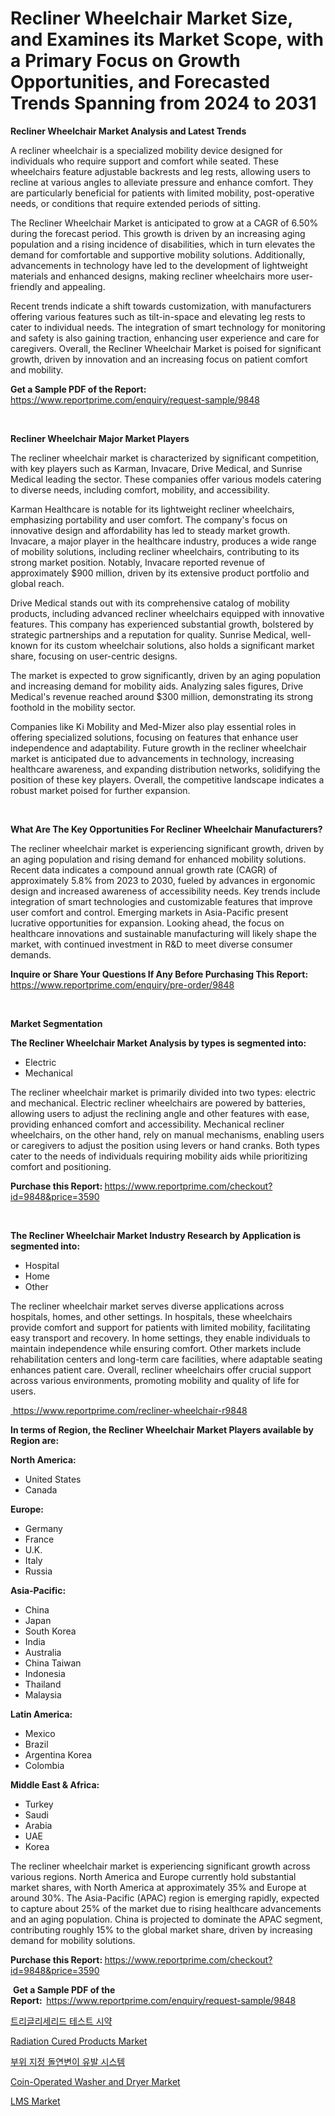 <p><h1>Recliner Wheelchair Market Size, and Examines its Market Scope, with a Primary Focus on Growth Opportunities, and Forecasted Trends Spanning from 2024 to 2031</h1></p><p><strong>Recliner Wheelchair Market Analysis and Latest Trends</strong></p>
<p><p>A recliner wheelchair is a specialized mobility device designed for individuals who require support and comfort while seated. These wheelchairs feature adjustable backrests and leg rests, allowing users to recline at various angles to alleviate pressure and enhance comfort. They are particularly beneficial for patients with limited mobility, post-operative needs, or conditions that require extended periods of sitting.</p><p>The Recliner Wheelchair Market is anticipated to grow at a CAGR of 6.50% during the forecast period. This growth is driven by an increasing aging population and a rising incidence of disabilities, which in turn elevates the demand for comfortable and supportive mobility solutions. Additionally, advancements in technology have led to the development of lightweight materials and enhanced designs, making recliner wheelchairs more user-friendly and appealing.</p><p>Recent trends indicate a shift towards customization, with manufacturers offering various features such as tilt-in-space and elevating leg rests to cater to individual needs. The integration of smart technology for monitoring and safety is also gaining traction, enhancing user experience and care for caregivers. Overall, the Recliner Wheelchair Market is poised for significant growth, driven by innovation and an increasing focus on patient comfort and mobility.</p></p>
<p><strong>Get a Sample PDF of the Report:&nbsp;</strong> <a href="https://www.reportprime.com/enquiry/request-sample/9848">https://www.reportprime.com/enquiry/request-sample/9848</a></p>
<p>&nbsp;</p>
<p><strong>Recliner Wheelchair Major Market Players</strong></p>
<p><p>The recliner wheelchair market is characterized by significant competition, with key players such as Karman, Invacare, Drive Medical, and Sunrise Medical leading the sector. These companies offer various models catering to diverse needs, including comfort, mobility, and accessibility.</p><p>Karman Healthcare is notable for its lightweight recliner wheelchairs, emphasizing portability and user comfort. The company's focus on innovative design and affordability has led to steady market growth. Invacare, a major player in the healthcare industry, produces a wide range of mobility solutions, including recliner wheelchairs, contributing to its strong market position. Notably, Invacare reported revenue of approximately $900 million, driven by its extensive product portfolio and global reach.</p><p>Drive Medical stands out with its comprehensive catalog of mobility products, including advanced recliner wheelchairs equipped with innovative features. This company has experienced substantial growth, bolstered by strategic partnerships and a reputation for quality. Sunrise Medical, well-known for its custom wheelchair solutions, also holds a significant market share, focusing on user-centric designs.</p><p>The market is expected to grow significantly, driven by an aging population and increasing demand for mobility aids. Analyzing sales figures, Drive Medical's revenue reached around $300 million, demonstrating its strong foothold in the mobility sector.</p><p>Companies like Ki Mobility and Med-Mizer also play essential roles in offering specialized solutions, focusing on features that enhance user independence and adaptability. Future growth in the recliner wheelchair market is anticipated due to advancements in technology, increasing healthcare awareness, and expanding distribution networks, solidifying the position of these key players. Overall, the competitive landscape indicates a robust market poised for further expansion.</p></p>
<p>&nbsp;</p>
<p><strong>What Are The Key Opportunities For Recliner Wheelchair Manufacturers?</strong></p>
<p><p>The recliner wheelchair market is experiencing significant growth, driven by an aging population and rising demand for enhanced mobility solutions. Recent data indicates a compound annual growth rate (CAGR) of approximately 5.8% from 2023 to 2030, fueled by advances in ergonomic design and increased awareness of accessibility needs. Key trends include integration of smart technologies and customizable features that improve user comfort and control. Emerging markets in Asia-Pacific present lucrative opportunities for expansion. Looking ahead, the focus on healthcare innovations and sustainable manufacturing will likely shape the market, with continued investment in R&D to meet diverse consumer demands.</p></p>
<p><strong>Inquire or Share Your Questions If Any Before Purchasing This Report:</strong> <a href="https://www.reportprime.com/enquiry/pre-order/9848">https://www.reportprime.com/enquiry/pre-order/9848</a></p>
<p>&nbsp;</p>
<p><strong>Market Segmentation</strong></p>
<p><strong>The Recliner Wheelchair Market Analysis by types is segmented into:</strong></p>
<p><ul><li>Electric</li><li>Mechanical</li></ul></p>
<p><p>The recliner wheelchair market is primarily divided into two types: electric and mechanical. Electric recliner wheelchairs are powered by batteries, allowing users to adjust the reclining angle and other features with ease, providing enhanced comfort and accessibility. Mechanical recliner wheelchairs, on the other hand, rely on manual mechanisms, enabling users or caregivers to adjust the position using levers or hand cranks. Both types cater to the needs of individuals requiring mobility aids while prioritizing comfort and positioning.</p></p>
<p><strong>Purchase this Report:&nbsp;</strong><a href="https://www.reportprime.com/checkout?id=9848&price=3590">https://www.reportprime.com/checkout?id=9848&price=3590</a></p>
<p>&nbsp;</p>
<p><strong>The Recliner Wheelchair Market Industry Research by Application is segmented into:</strong></p>
<p><ul><li>Hospital</li><li>Home</li><li>Other</li></ul></p>
<p><p>The recliner wheelchair market serves diverse applications across hospitals, homes, and other settings. In hospitals, these wheelchairs provide comfort and support for patients with limited mobility, facilitating easy transport and recovery. In home settings, they enable individuals to maintain independence while ensuring comfort. Other markets include rehabilitation centers and long-term care facilities, where adaptable seating enhances patient care. Overall, recliner wheelchairs offer crucial support across various environments, promoting mobility and quality of life for users.</p></p>
<p><a href="https://www.reportprime.com/recliner-wheelchair-r9848">&nbsp;https://www.reportprime.com/recliner-wheelchair-r9848</a></p>
<p><strong>In terms of Region, the Recliner Wheelchair Market Players available by Region are:</strong></p>
<p>
    <p> <strong> North America: </strong>
        <ul>
            <li>United States</li>
            <li>Canada</li>
        </ul>
        </p> 
    <p> <strong> Europe: </strong>
        <ul>
            <li>Germany</li>
            <li>France</li>
            <li>U.K.</li>
            <li>Italy</li>
            <li>Russia</li>
        </ul>
        </p> 
    <p> <strong> Asia-Pacific: </strong>
        <ul>
            <li>China</li>
            <li>Japan</li>
            <li>South Korea</li>
            <li>India</li>
            <li>Australia</li>
            <li>China Taiwan</li>
            <li>Indonesia</li>
            <li>Thailand</li>
            <li>Malaysia</li>
        </ul>
        </p> 
    <p> <strong> Latin America: </strong>
        <ul>
            <li>Mexico</li>
            <li>Brazil</li>
            <li>Argentina Korea</li>
            <li>Colombia</li>
        </ul>
        </p> 
    <p> <strong> Middle East & Africa: </strong>
        <ul>
            <li>Turkey</li>
            <li>Saudi</li>
            <li>Arabia</li>
            <li>UAE</li>
            <li>Korea</li>
        </ul>
    </p>
    </p>
<p><p>The recliner wheelchair market is experiencing significant growth across various regions. North America and Europe currently hold substantial market shares, with North America at approximately 35% and Europe at around 30%. The Asia-Pacific (APAC) region is emerging rapidly, expected to capture about 25% of the market due to rising healthcare advancements and an aging population. China is projected to dominate the APAC segment, contributing roughly 15% to the global market share, driven by increasing demand for mobility solutions.</p></p>
<p><strong>Purchase this Report: </strong><a href="https://www.reportprime.com/checkout?id=9848&price=3590">https://www.reportprime.com/checkout?id=9848&price=3590</a></p>
<p>&nbsp;<strong>Get a Sample PDF of the Report:&nbsp;&nbsp;</strong><a href="https://www.reportprime.com/enquiry/request-sample/9848">https://www.reportprime.com/enquiry/request-sample/9848</a></p>
<p><strong></strong></p>
<p><p><a href="https://medium.com/@marielesch2023/triglycerides-testing-reagent-market-%EC%9D%98-%EA%B8%80%EB%A1%9C%EB%B2%8C-%EC%8B%9C%EC%9E%A5-%EA%B0%9C%EC%9A%94%EB%8A%94-%EC%A0%84-%EC%84%B8%EA%B3%84-%EB%B0%8F-%EC%A3%BC%EC%9A%94-%EC%8B%9C%EC%9E%A5%EC%9D%98-%EC%82%B0%EC%97%85%EC%97%90-%EC%98%81%ED%96%A5%EC%9D%84-%EB%AF%B8%EC%B9%98%EB%8A%94-%EC%A3%BC%EC%9A%94-%ED%8A%B8%EB%A0%8C%EB%93%9C%EC%97%90-%EB%8C%80%ED%95%9C-%EB%8F%85%ED%8A%B9%ED%95%9C-%EA%B4%80%EC%A0%90%EC%9D%84-85247d2ac346">트리글리세리드 테스트 시약</a></p><p><a href="https://medium.com/@mslonkoss21/the-radiation-cured-products-market-decisions-are-mostly-driven-by-resource-optimization-and-28f2094a2177">Radiation Cured Products Market</a></p><p><a href="https://medium.com/@marielesch2023/%EC%84%B8%EA%B3%84-site-directed-mutagenesis-system-market-%EC%9D%80-2024%EC%97%90%EC%84%9C-2031%EB%A1%9C-%EC%97%B0%ED%8F%89%EA%B7%A0-%EC%A6%9D%EA%B0%80%EC%9C%A8%EC%9D%84-%EB%B3%B4%EC%9D%BC-%EA%B2%83%EC%9C%BC%EB%A1%9C-%EC%98%88%EC%83%81%EB%90%A9%EB%8B%88%EB%8B%A4-f61f3f0dbdfc">부위 지정 돌연변이 유발 시스템</a></p><p><a href="https://issuu.com/reportprime-2/docs/coin-operated-washer-and-dryer-mark_1e5d5f23b857b9">Coin-Operated Washer and Dryer Market</a></p><p><a href="https://www.linkedin.com/pulse/lms-market-global-regional-analysis-focus-end-user-vi6xc?trackingId=iUXyembHRUWosXdqhna40Q%3D%3D">LMS Market</a></p></p>